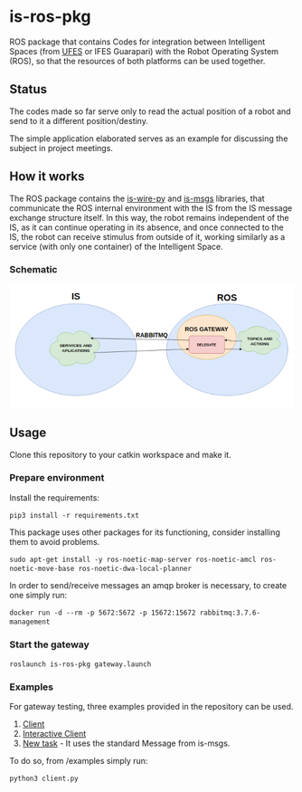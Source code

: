 # is-ros-pkg
ROS package that contains Codes for integration between Intelligent Spaces (from [UFES](https://github.com/labviros) or IFES Guarapari) with the Robot Operating System (ROS), so that the resources of both platforms can be used together.

## Status

The codes made so far serve only to read the actual position of a robot and send to it a different position/destiny.

The simple application elaborated serves as an example for discussing the subject in project meetings.

## How it works

The ROS package contains the [is-wire-py](https://github.com/labviros/is-wire-py) and [is-msgs](https://github.com/labviros/is-msgs) libraries, that communicate the ROS internal environment with the IS from the IS message exchange structure itself. In this way, the robot remains independent of the IS, as it can continue operating in its absence, and once connected to the IS, the robot can receive stimulus from outside of it, working similarly as a service (with only one container) of the Intelligent Space.

### Schematic

![schematic](./is_ros_pkg/etc/schematic.png)

## Usage

Clone this repository to your catkin workspace and make it.

### Prepare environment

Install the requirements:

```shell
pip3 install -r requirements.txt
```

This package uses other packages for its functioning, consider installing them to avoid problems.

```shell
sudo apt-get install -y ros-noetic-map-server ros-noetic-amcl ros-noetic-move-base ros-noetic-dwa-local-planner
```

In order to send/receive messages an amqp broker is necessary, to create one simply run:

```shell
docker run -d --rm -p 5672:5672 -p 15672:15672 rabbitmq:3.7.6-management
```

### Start the gateway

```shell
roslaunch is-ros-pkg gateway.launch
```

### Examples
For gateway testing, three examples provided in the repository can be used.

1. [Client](./is_ros_pkg/examples/client.py)
2. [Interactive Client](./is_ros_pkg/examples/interactive_client.py)
3. [New task](./is_ros_pkg/examples/new_task.py) - It uses the standard Message from is-msgs.

To do so, from /examples simply run:

```shell
python3 client.py
```
